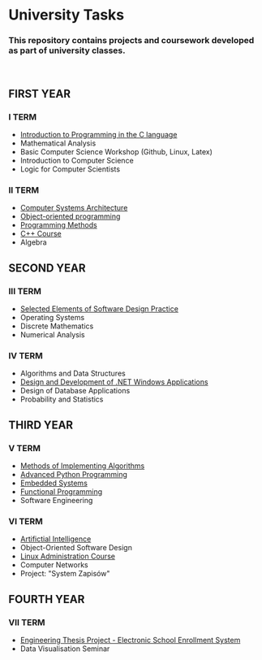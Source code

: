 # University Tasks
### This repository contains projects and coursework developed as part of university classes.
<br>

## FIRST YEAR
### I TERM
- [Introduction to Programming in the C language](https://github.com/julgitt/University_tasks/tree/master/wstep_do_c)
- Mathematical Analysis
- Basic Computer Science Workshop (Github, Linux, Latex)
- Introduction to Computer Science
- Logic for Computer Scientists

### II TERM
- [Computer Systems Architecture](https://github.com/julgitt/University_tasks/tree/master/ask_assembly)
- [Object-oriented programming](https://github.com/julgitt/University_tasks/tree/master/programowanie_obiektowe)
- [Programming Methods](https://github.com/julgitt/University_tasks/tree/master/metody_programowania)
- [C++ Course](https://github.com/julgitt/University_tasks/tree/master/c%2B%2B)
- Algebra

## SECOND YEAR
### III TERM
- [Selected Elements of Software Design Practice](https://github.com/julgitt/University_tasks/tree/master/weppo)
- Operating Systems
- Discrete Mathematics
- Numerical Analysis

### IV TERM
- Algorithms and Data Structures
- [Design and Development of .NET Windows Applications](https://github.com/julgitt/University_tasks/tree/master/.net)
- Design of Database Applications
- Probability and Statistics

## THIRD YEAR
### V TERM
- [Methods of Implementing Algorithms](https://github.com/julgitt/University_tasks/tree/master/MIA)
- [Advanced Python Programming](https://github.com/julgitt/University_tasks/tree/master/python)
- [Embedded Systems](https://github.com/julgitt/University_tasks/tree/master/systemy_wbudowane)
- [Functional Programming](https://github.com/julgitt/University_tasks/tree/master/programowanie_funkcyjne)
- Software Engineering

### VI TERM
- [Artifictial Intelligence](https://github.com/julgitt/University_tasks/tree/master/sztuczna_inteligencja)
- Object-Oriented Software Design
- [Linux Administration Course](https://github.com/julgitt/University_tasks/tree/master/administrowanie_linuxem)
- Computer Networks
- Project: "System Zapisów"

## FOURTH YEAR
### VII TERM
- [Engineering Thesis Project - Electronic School Enrollment System](https://github.com/julgitt/Electronic-School-Enrollment-System)
- Data Visualisation Seminar
